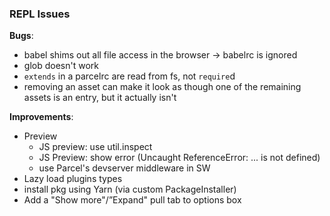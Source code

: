### REPL Issues

**Bugs**:

- babel shims out all file access in the browser -> babelrc is ignored
- glob doesn't work
- `extends` in a parcelrc are read from fs, not `require`d
- removing an asset can make it look as though one of the remaining assets is an entry, but it actually isn't

**Improvements**:

- Preview
  - JS preview: use util.inspect
  - JS Preview: show error (Uncaught ReferenceError: ... is not defined)
  - use Parcel's devserver middleware in SW
- Lazy load plugins types
- install pkg using Yarn (via custom PackageInstaller)
- Add a "Show more"/”Expand" pull tab to options box
